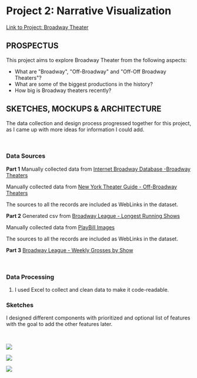 # **Project 2: Narrative Visualization**

[Link to Project: Broadway Theater](https://beyenidogan.github.io/Viz-Portfolio/Narrative-Broadway/)


## **PROSPECTUS**

This project aims to explore Broadway Theater from the following aspects:

* What are "Broadway", "Off-Broadway" and "Off-Off Broadway Theaters"?
* What are some of the biggest productions in the history?
* How big is Broadway theaters recently?


## **SKETCHES, MOCKUPS & ARCHITECTURE**

The data collection and design process progressed together for this project, as I came up with more ideas for information I could add.

<br />

### Data Sources

**Part 1**
Manually collected data from [Internet Broadway Database -Broadway Theaters](https://www.ibdb.com/theatre/stephen-sondheim-theatre-1197)

Manually collected data from [New York Theater Guide - Off-Broadway Theaters](https://www.newyorktheatreguide.com/theatres/off-broadway) 

The sources to all the records are included as WebLinks in the dataset.

**Part 2**
Generated csv from [Broadway League - Longest Running Shows](https://www.broadwayleague.com/static/user/admin/media/longest_running_shows_v2020-06-02.pdf)

Manually collected data from [PlayBill Images](https://www.playbill.com/)

The sources to all the records are included as WebLinks in the dataset.

**Part 3**
[Broadway League - Weekly Grosses by Show](https://www.broadwayleague.com/research/grosses-broadway-nyc/#weekly_grosses)

<br />

### Data Processing
1. I used Excel to collect and clean data to make it code-readable.


### Sketches

I designed different components with prioritized and optional list of features with the goal to add the other features later.

<br />

![](https://github.com/beyenidogan/Viz-Portfolio/blob/main/assets/Documents/Narrative_Sketch1.png)

![](https://github.com/beyenidogan/Viz-Portfolio/blob/main/assets/Documents/Narrative_Sketch2.png)

![](https://github.com/beyenidogan/Viz-Portfolio/blob/main/assets/Documents/Narrative_Sketch3.png)
